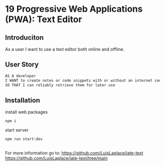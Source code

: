 # 19 Progressive Web Applications (PWA): Text Editor

## Introduciton

As a user I want to use a text editor both online and offline.

## User Story

```md
AS A developer
I WANT to create notes or code snippets with or without an internet connection
SO THAT I can reliably retrieve them for later use
```

## Installation

install web packages
```
npm i
```

start server
```
npm run start:dev
```

##
For more information go to:
https://github.com/LuisLaplace/jate-text
https://github.com/LuisLaplace/jate-text/tree/main